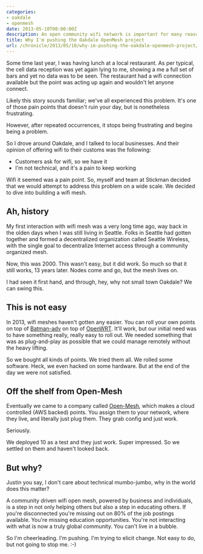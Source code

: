 ```yaml
---
categories:
- oakdale
- openmesh
date: 2013-05-10T00:00:00Z
description: An open community wifi network is important for many reasons. Care to read a few?
title: Why I'm pushing the Oakdale OpenMesh project
url: /chronicle/2013/05/10/why-im-pushing-the-oakdale-openmesh-project/
---
```


Some time last year, I was having lunch at a local restaurant. As per typical, the cell data reception was yet again lying to me, showing a me a full set of bars and yet no data was to be seen. The restaurant had a wifi connection available but the point was acting up again and wouldn't let anyone connect.

Likely this story sounds familiar; we've all experienced this problem. It's one of those pain points that doesn't ruin your day, but is nonetheless frustrating.

However, after repeated occurrences, it stops being frustrating and begins being a problem.

So I drove around Oakdale, and I talked to local businesses. And their opinion of offering wifi to their customs was the following:

* Customers ask for wifi, so we have it 
* I'm not technical, and it's a pain to keep working 

Wifi it seemed was a pain point. So, myself and team at Stickman decided that we would attempt to address this problem on a wide scale. We decided to dive into building a wifi mesh.

## Ah, history
My first interaction with wifi mesh was a very long time ago, way back in the olden days when I was still living in Seattle. Folks in Seattle had gotten together and formed a decentralized organization called Seattle Wireless, with the single goal to decentralize Internet access through a community organized mesh.

Now, this was 2000. This wasn't easy, but it did work. So much so that it still works, 13 years later. Nodes come and go, but the mesh lives on.

I had seen it first hand, and through, hey, why not small town Oakdale? We can swing this.

## This is not easy
In 2013, wifi meshes haven't gotten any easier. You can roll your own points on top of <a href="http://www.open-mesh.org/projects/batman-adv/wiki/Wiki">Batman-adv</a> on top of <a href="https://openwrt.org/">OpenWRT</a>. It'll work, but our initial need was to have something really, really easy to roll out. We needed something that was as plug-and-play as possible that we could manage remotely without the heavy lifting.

So we bought all kinds of points. We tried them all. We rolled some software. Heck, we even hacked on some hardware. But at the end of the day we were not satisfied.

## Off the shelf from Open-Mesh
Eventually we came to a company called <a href="http://www.open-mesh.com/">Open-Mesh</a>, which makes a cloud controlled (AWS backed) points. You assign them to your network, where they live, and literally just plug them. They grab config and just work.

Seriously.

We deployed 10 as a test and they just work. Super impressed. So we settled on them and haven't looked back.

## But why?
Justin you say, I don't care about technical mumbo-jumbo, why in the world does this matter?

A community driven wifi open mesh, powered by business and individuals, is a step in not only helping others but also a step in educating others. If you're disconnected you're missing out on 80% of the job postings available. You're missing education opportunities. You're not interacting with what is now a truly global community. You can't live in a bubble.

So I'm cheerleading. I'm pushing. I'm trying to elicit change. Not easy to do, but not going to stop me. :-)
